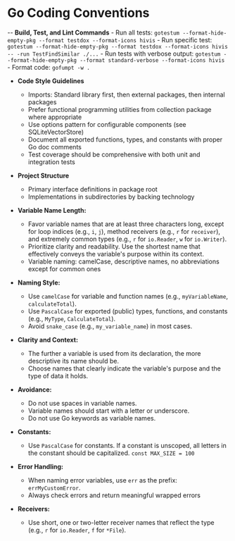 # Go Coding Conventions

-- **Build, Test, and Lint Commands**
    - Run all tests: `gotestum --format-hide-empty-pkg --format testdox --format-icons hivis`
    - Run specific test: `gotestum --format-hide-empty-pkg --format testdox --format-icons hivis -- -run TestFindSimilar ./...`
    - Run tests with verbose output: `gotestum --format-hide-empty-pkg --format standard-verbose --format-icons hivis`
    - Format code: `gofumpt -w .`

- **Code Style Guidelines**
    - Imports: Standard library first, then external packages, then internal packages
    - Prefer functional programming utilities from collection package where appropriate
    - Use options pattern for configurable components (see SQLiteVectorStore)
    - Document all exported functions, types, and constants with proper Go doc comments
    - Test coverage should be comprehensive with both unit and integration tests

- **Project Structure**
    - Primary interface definitions in package root
    - Implementations in subdirectories by backing technology

- **Variable Name Length:**
    -  Favor variable names that are at least three characters long, except for loop indices (e.g., `i`, `j`), method receivers (e.g., `r` for `receiver`), and extremely common types (e.g., `r` for `io.Reader`, `w` for `io.Writer`).
    -  Prioritize clarity and readability.  Use the shortest name that effectively conveys the variable's purpose within its context.
    - Variable naming: camelCase, descriptive names, no abbreviations except for common ones

- **Naming Style:**
    - Use `camelCase` for variable and function names (e.g., `myVariableName`, `calculateTotal`).
    - Use `PascalCase` for exported (public) types, functions, and constants (e.g., `MyType`, `CalculateTotal`).
    - Avoid `snake_case` (e.g., `my_variable_name`) in most cases.

- **Clarity and Context:**
    - The further a variable is used from its declaration, the more descriptive its name should be.
    - Choose names that clearly indicate the variable's purpose and the type of data it holds.

- **Avoidance:**
    - Do not use spaces in variable names.
    - Variable names should start with a letter or underscore.
    - Do not use Go keywords as variable names.

- **Constants:**
    - Use `PascalCase` for constants. If a constant is unscoped, all letters in the constant should be capitalized. `const MAX_SIZE = 100`

- **Error Handling:**
    - When naming error variables, use `err` as the prefix:  `errMyCustomError`.
    - Always check errors and return meaningful wrapped errors

- **Receivers:**
    - Use short, one or two-letter receiver names that reflect the type (e.g., `r` for `io.Reader`, `f` for `*File`).

